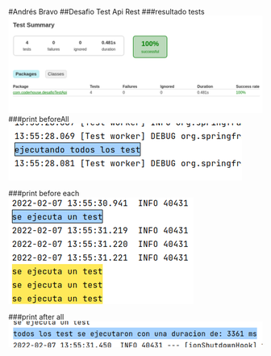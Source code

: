 #Andrés Bravo
##Desafio Test Api Rest
###resultado tests
![](img/TestSummary.png)
###print beforeAll
![](img/beforeAll.png)

###print before each
![](img/beforeEach.png)

###print after all
![](img/afterAll.png)